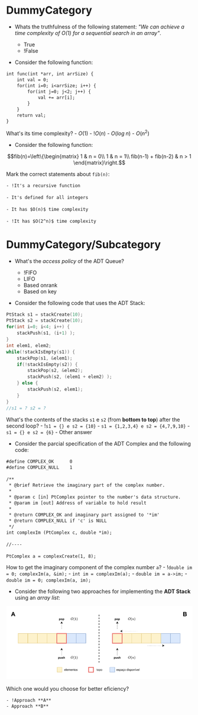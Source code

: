 # DummyCategory

* Whats the truthfulness of the following statement: *"We can achieve a time complexity of $O(1)$ for a sequential search in an array"*.
    - True
    - !False

* Consider the following function:

```cpp{img}
int func(int *arr, int arrSize) {
    int val = 0;
    for(int i=0; i<arrSize; i++) {
        for(int j=0; j<2; j++) {
            val += arr[i];
        }
    }
    return val;
}
```

What's its time complexity?
    - $O(1)$
    - !$O(n)$
    - $O(log\;n)$
    - $O(n^2)$

* Consider the following function:

$$fib(n)=\left\{\begin{matrix} 1 & n = 0\\  1 & n = 1\\ fib(n-1) + fib(n-2) & n > 1 \end{matrix}\right.$$

Mark the correct statements about `fib(n)`:

    - !It's a recursive function

    - It's defined for all integers

    - It has $O(n)$ time complexity

    - !It has $O(2^n)$ time complexity

# DummyCategory/Subcategory

* What's the *access policy* of the ADT Queue?
    - !FIFO
    - LIFO
    - Based onrank
    - Based on key

* Consider the following code that uses the ADT Stack:

```cpp
PtStack s1 = stackCreate(10);
PtStack s2 = stackCreate(10);
for(int i=0; i<4; i++) {
    stackPush(s1, (i+1) );
}
int elem1, elem2;
while(!stackIsEmpty(s1)) {
    stackPop(s1, &elem1);
    if(!stackIsEmpty(s2)) {
        stackPop(s2, &elem2);
        stackPush(s2, (elem1 + elem2) );
    } else {
        stackPush(s2, elem1);
    }
}
//s1 = ? s2 = ?
```

What's the contents of the stacks `s1` e `s2` (from **bottom to top**) after the second loop?
    - !`s1 = {} e s2 = {10}`
    - `s1 = {1,2,3,4} e s2 = {4,7,9,10}`
    - `s1 = {} e s2 = {6}`
    - Other answer

* Consider the parcial specification of the ADT Complex and the following code:

```cpp{img}
#define COMPLEX_OK      0
#define COMPLEX_NULL    1

/**
 * @brief Retrieve the imaginary part of the complex number.
 *
 * @param c [in] PtComplex pointer to the number's data structure.
 * @param im [out] Address of variable to hold result
 *
 * @return COMPLEX_OK and imaginary part assigned to '*im'
 * @return COMPLEX_NULL if 'c' is NULL
 */
int complexIm (PtComplex c, double *im);

//----

PtComplex a = complexCreate(1, 8);
```

How to get the imaginary component of the complex number `a`?
    - !`double im = 0; complexIm(a, &im);`
    - `int im = complexIm(a);`
    - `double im = a->im;`
    - `double im = 0; complexIm(a, im);`

* Consider the following two approaches for implementing the **ADT Stack** using an *array list*:

![](stack_arraylist.png)

Which one would you choose for better eficiency?

    - !Approach **A**
    - Approach **B**

